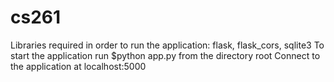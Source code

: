 # cs261

Libraries required in order to run the application: flask, flask_cors, sqlite3
To start the application run $python app.py from the directory root
Connect to the application at localhost:5000